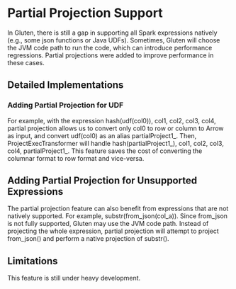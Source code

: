 # Partial Projection Support

In Gluten, there is still a gap in supporting all Spark expressions natively (e.g., some json functions or Java UDFs). Sometimes, Gluten will choose the JVM code path to run the code, which can introduce performance regressions. Partial projections were added to improve performance in these cases.


## Detailed Implementations

### Adding Partial Projection for UDF

For example, with the expression hash(udf(col0)), col1, col2, col3, col4, partial projection allows us to convert only col0 to row or column to Arrow as input, and convert udf(col0) as an alias partialProject1_. Then, ProjectExecTransformer will handle hash(partialProject1_), col1, col2, col3, col4, partialProject1_. This feature saves the cost of converting the columnar format to row format and vice-versa.


## Adding Partial Projection for Unsupported Expressions

The partial projection feature can also benefit from expressions that are not natively supported. For example, substr(from_json(col_a)). Since from_json is not fully supported, Gluten may use the JVM code path. Instead of projecting the whole expression, partial projection will attempt to project from_json() and perform a native projection of substr().


## Limitations

This feature is still under heavy development.